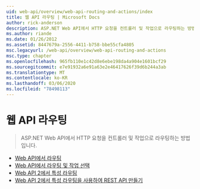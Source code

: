 ```yaml
---
uid: web-api/overview/web-api-routing-and-actions/index
title: 웹 API 라우팅 | Microsoft Docs
author: rick-anderson
description: ASP.NET Web API에서 HTTP 요청을 컨트롤러 및 작업으로 라우팅하는 방법입니다.
ms.author: riande
ms.date: 01/26/2012
ms.assetid: 8447679a-2556-4411-b758-bbe55cfa4805
msc.legacyurl: /web-api/overview/web-api-routing-and-actions
msc.type: chapter
ms.openlocfilehash: 965fb110e1c42d8e6ebe198da4a904e1601bcf29
ms.sourcegitcommit: e7e91932a6e91a63e2e46417626f39d6b244a3ab
ms.translationtype: MT
ms.contentlocale: ko-KR
ms.lasthandoff: 03/06/2020
ms.locfileid: "78498113"
---
```

# <a name="web-api-routing"></a>웹 API 라우팅

> ASP.NET Web API에서 HTTP 요청을 컨트롤러 및 작업으로 라우팅하는 방법입니다.

- [Web API에서 라우팅](routing-in-aspnet-web-api.md)
- [Web API에서 라우팅 및 작업 선택](routing-and-action-selection.md)
- [Web API 2에서 특성 라우팅](attribute-routing-in-web-api-2.md)
- [Web API 2에서 특성 라우팅을 사용하여 REST API 만들기](create-a-rest-api-with-attribute-routing.md)
